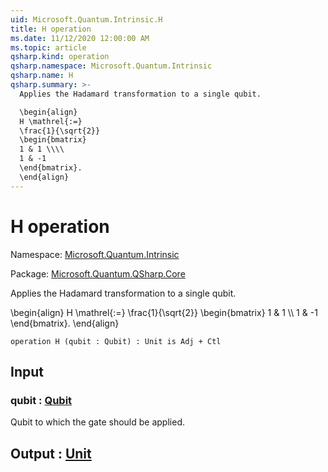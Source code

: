 ```yaml
---
uid: Microsoft.Quantum.Intrinsic.H
title: H operation
ms.date: 11/12/2020 12:00:00 AM
ms.topic: article
qsharp.kind: operation
qsharp.namespace: Microsoft.Quantum.Intrinsic
qsharp.name: H
qsharp.summary: >-
  Applies the Hadamard transformation to a single qubit.

  \begin{align}
  H \mathrel{:=}
  \frac{1}{\sqrt{2}}
  \begin{bmatrix}
  1 & 1 \\\\
  1 & -1
  \end{bmatrix}.
  \end{align}
---
```


# H operation

Namespace: [Microsoft.Quantum.Intrinsic](xref:Microsoft.Quantum.Intrinsic)

Package: [Microsoft.Quantum.QSharp.Core](https://nuget.org/packages/Microsoft.Quantum.QSharp.Core)


Applies the Hadamard transformation to a single qubit.\begin{align}H \mathrel{:=}\frac{1}{\sqrt{2}}\begin{bmatrix}1 & 1 \\\\1 & -1\end{bmatrix}.\end{align}

```qsharp
operation H (qubit : Qubit) : Unit is Adj + Ctl
```


## Input

### qubit : [Qubit](xref:microsoft.quantum.lang-ref.qubit)

Qubit to which the gate should be applied.



## Output : [Unit](xref:microsoft.quantum.lang-ref.unit)

